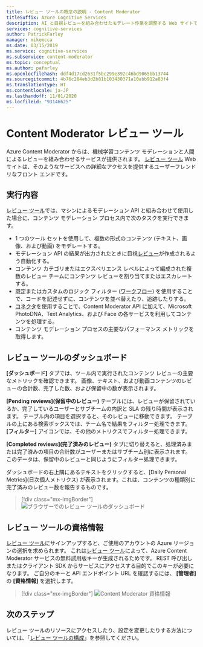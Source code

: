 ```yaml
---
title: レビュー ツールの概念の説明 - Content Moderator
titleSuffix: Azure Cognitive Services
description: AI と目視レビューを組み合わせたモデレート作業を調整する Web サイトである Content Moderator レビュー ツールについて説明します。
services: cognitive-services
author: PatrickFarley
manager: mikemcca
ms.date: 03/15/2019
ms.service: cognitive-services
ms.subservice: content-moderator
ms.topic: conceptual
ms.author: pafarley
ms.openlocfilehash: ddf4d17cd2631f5bc299e392c46bd9065bb13744
ms.sourcegitcommit: 4b76c284eb3d2b81b103430371a10abb912a83f4
ms.translationtype: HT
ms.contentlocale: ja-JP
ms.lasthandoff: 11/01/2020
ms.locfileid: "93146625"
---
```

# <a name="content-moderator-review-tool"></a>Content Moderator レビュー ツール

Azure Content Moderator からは、機械学習コンテンツ モデレーションと人間によるレビューを組み合わせるサービスが提供されます。 [レビュー ツール](https://contentmoderator.cognitive.microsoft.com) Web サイトは、そのようなサービスへの詳細なアクセスを提供するユーザーフレンドリなフロント エンドです。

## <a name="what-it-does"></a>実行内容

[レビュー ツール](https://contentmoderator.cognitive.microsoft.com)では、マシンによるモデレーション API と組み合わせて使用した場合に、コンテンツ モデレーション プロセス内で次のタスクを実行できます。

- 1 つのツール セットを使用して、複数の形式のコンテンツ (テキスト、画像、および動画) をモデレートする。
- モデレーション API の結果が出力されたときに目視[レビュー](../review-api.md#reviews)が作成されるよう自動化する。
- コンテンツ カテゴリまたはエクスペリエンス レベルによって編成された複数のレビュー チームにコンテンツ レビューを割り当てまたはエスカレートする。
- 既定またはカスタムのロジック フィルター ([ワークフロー](../review-api.md#workflows)) を使用することで、コードを記述せずに、コンテンツを並べ替えたり、追跡したりする。
- [コネクタ](./configure.md#connectors)を使用することで、Content Moderator API に加えて、Microsoft PhotoDNA、Text Analytics、および Face の各サービスを利用してコンテンツを処理する。
- コンテンツ モデレーション プロセスの主要なパフォーマンス メトリックを取得します。

## <a name="review-tool-dashboard"></a>レビュー ツールのダッシュボード

**[ダッシュボード]** タブでは、ツール内で実行されたコンテンツ レビューの主要なメトリックを確認できます。 画像、テキスト、および動画コンテンツのレビューの合計数、完了した数、および保留中の数が表示されます。 

**[Pending reviews]\(保留中のレビュー\)** テーブルには、レビューが保留されているか、完了しているユーザーとサブチームの内訳と SLA の残り時間が表示されます。 テーブル内の項目を選択すると、そのレビューに移動できます。 テーブルの上にある検索ボックスでは、チーム名で結果をフィルター処理できます。 **[フィルター]** アイコンでは、その他のメトリクスでフィルター処理できます。

**[Completed reviews]\(完了済みのレビュー\)** タブに切り替えると、処理済みまたは完了済みの項目の合計数がユーザーまたはサブチーム別に表示されます。 このデータは、保留中のレビューと同じようにフィルター処理できます。

ダッシュボードの右上隅にあるテキストをクリックすると、[Daily Personal Metrics]\(日次個人メトリクス\) が表示されます。これは、コンテンツの種類別に完了済みのレビュー数を報告するものです。

> [!div class="mx-imgBorder"]
> ![ブラウザーでのレビュー ツールのダッシュボード](images/0-dashboard.png)

## <a name="review-tool-credentials"></a>レビュー ツールの資格情報

[レビュー ツール](https://contentmoderator.cognitive.microsoft.com)にサインアップすると、ご使用のアカウントの Azure リージョンの選択を求められます。 これは[レビュー ツール](https://contentmoderator.cognitive.microsoft.com)によって、Azure Content Moderator サービスの無料試用版キーが生成されるためです。 REST 呼び出しまたはクライアント SDK からサービスにアクセスする目的でこのキーが必要になります。 ご自分のキーと API エンドポイント URL を確認するには、 **[管理者]** の **[資格情報]** を選択します。

> [!div class="mx-imgBorder"]
> ![Content Moderator 資格情報](images/settings-6-credentials.png)

## <a name="next-steps"></a>次のステップ

レビュー ツールのリソースにアクセスしたり、設定を変更したりする方法については、「[レビュー ツールの構成](./configure.md)」を参照してください。